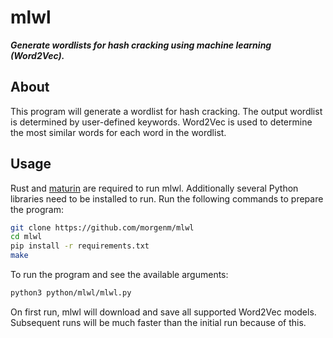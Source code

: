 # mlwl

**_Generate wordlists for hash cracking using machine learning (Word2Vec)._**

## About
This program will generate a wordlist for hash cracking. The output wordlist is determined by user-defined keywords. Word2Vec is used to determine the most similar words for each word in the wordlist.

## Usage
Rust and [maturin](https://github.com/PyO3/maturin) are required to run mlwl. Additionally several Python libraries need to be installed to run. Run the following commands to prepare the program:
```bash
git clone https://github.com/morgenm/mlwl
cd mlwl
pip install -r requirements.txt
make
```

To run the program and see the available arguments:
```bash
python3 python/mlwl/mlwl.py
```

On first run, mlwl will download and save all supported Word2Vec models. Subsequent runs will be much faster than the initial run because of this.